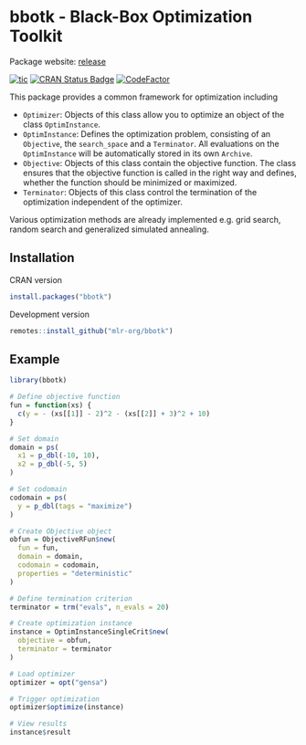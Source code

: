 # bbotk - Black-Box Optimization Toolkit

Package website: [release](https://bbotk.mlr-org.com/)

<!-- badges: start -->
[![tic](https://github.com/mlr-org/bbotk/workflows/tic/badge.svg?branch=main)](https://github.com/mlr-org/bbotk/actions)
[![CRAN Status Badge](https://www.r-pkg.org/badges/version-ago/bbotk)](https://cran.r-project.org/package=bbotk)
[![CodeFactor](https://www.codefactor.io/repository/github/mlr-org/bbotk/badge)](https://www.codefactor.io/repository/github/mlr-org/bbotk)
<!-- badges: end -->

This package provides a common framework for optimization including

* `Optimizer`: Objects of this class allow you to optimize an object of the class `OptimInstance`.
* `OptimInstance`: Defines the optimization problem, consisting of an `Objective`, the `search_space` and a `Terminator`.
   All evaluations on the `OptimInstance` will be automatically stored in its own `Archive`.
* `Objective`: Objects of this class contain the objective function.
   The class ensures that the objective function is called in the right way and defines, whether the function should be minimized or maximized.
* `Terminator`: Objects of this class control the termination of the optimization independent of the optimizer.

Various optimization methods are already implemented e.g. grid search, random search and generalized simulated annealing.

## Installation

CRAN version

```r
install.packages("bbotk")
```

Development version

```r
remotes::install_github("mlr-org/bbotk")
```

## Example

```r
library(bbotk)

# Define objective function
fun = function(xs) {
  c(y = - (xs[[1]] - 2)^2 - (xs[[2]] + 3)^2 + 10)
}

# Set domain
domain = ps(
  x1 = p_dbl(-10, 10),
  x2 = p_dbl(-5, 5)
)

# Set codomain
codomain = ps(
  y = p_dbl(tags = "maximize")
)

# Create Objective object
obfun = ObjectiveRFun$new(
  fun = fun,
  domain = domain,
  codomain = codomain,
  properties = "deterministic"
)

# Define termination criterion
terminator = trm("evals", n_evals = 20)

# Create optimization instance
instance = OptimInstanceSingleCrit$new(
  objective = obfun,
  terminator = terminator
)

# Load optimizer
optimizer = opt("gensa")

# Trigger optimization
optimizer$optimize(instance)

# View results
instance$result
```
